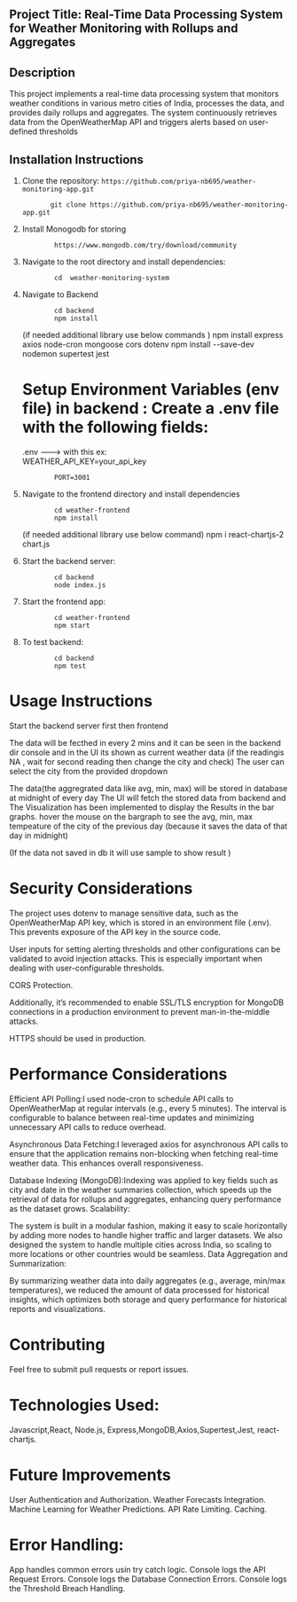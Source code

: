 ## Project Title: Real-Time Data Processing System for Weather Monitoring with Rollups and Aggregates

## Description
This project implements a real-time data processing system that monitors weather conditions in various metro cities of India, processes the data, and provides daily rollups and aggregates. The system continuously retrieves data from the OpenWeatherMap API and triggers alerts based on user-defined thresholds

## Installation Instructions
1. Clone the repository: `https://github.com/priya-nb695/weather-monitoring-app.git`
   
              git clone https://github.com/priya-nb695/weather-monitoring-app.git

2. Install Monogodb for storing 

               https://www.mongodb.com/try/download/community    

3. Navigate to the root directory and install dependencies: 
   
               cd  weather-monitoring-system
    
4. Navigate to Backend

               cd backend 
               npm install

   (if needed additional library use below commands ) 
               npm install express axios node-cron mongoose cors dotenv
               npm install --save-dev nodemon supertest jest
   
    # Setup Environment Variables (env file)  in backend  : Create a .env file with the following fields:
    .env ---> with this 
     ex:   
               WEATHER_API_KEY=your_api_key
           
               PORT=3001

5. Navigate to the frontend directory and install dependencies
   
               cd weather-frontend
               npm install
    (if needed additional library use below command)
               npm i  react-chartjs-2 chart.js


6. Start the backend server:
   
               cd backend
               node index.js
  
7. Start the frontend app:

               cd weather-frontend
               npm start

8. To test backend:
 
               cd backend
               npm test


   
# Usage Instructions

Start the backend server first then frontend 

The  data will be fecthed in every 2 mins and it can be seen in the backend dir console and in the UI its shown as current weather data (if the  readingis  NA , wait for second reading  then change the city and check)
The user can select the city from the provided dropdown

The  data(the aggregrated data like avg, min, max) will be stored in database at midnight of every day 
The UI will fetch the stored data from backend and The Visualization has been implemented to  display  the Results in the bar graphs.
hover the mouse on the bargraph  to see the avg, min, max tempeature of the city of the previous day (because it saves the data of that day in midnight)

(If the data not saved  in db it will use sample to show result )


# Security Considerations

The project uses dotenv to manage sensitive data, such as the OpenWeatherMap API key, which is stored in an environment file (.env). This prevents exposure of the API key in the source code.

User inputs for setting alerting thresholds and other configurations can be validated to avoid injection attacks. This is especially important when dealing with user-configurable thresholds.

CORS Protection.

Additionally, it’s recommended to enable SSL/TLS encryption for MongoDB connections in a production environment to prevent man-in-the-middle attacks.

HTTPS should be used in production.

# Performance Considerations

Efficient API Polling:I used node-cron to schedule API calls to OpenWeatherMap at regular intervals (e.g., every 5 minutes). The interval is configurable to balance between real-time updates and minimizing unnecessary API calls to reduce overhead.

Asynchronous Data Fetching:I leveraged axios for asynchronous API calls to ensure that the application remains non-blocking when fetching real-time weather data. This enhances overall responsiveness.

Database Indexing (MongoDB):Indexing was applied to key fields such as city and date in the weather summaries collection, which speeds up the retrieval of data for rollups and aggregates, enhancing query performance as the dataset grows.
Scalability:

The system is built in a modular fashion, making it easy to scale horizontally by adding more nodes to handle higher traffic and larger datasets. We also designed the system to handle multiple cities across India, so scaling to more locations or other countries would be seamless.
Data Aggregation and Summarization:

By summarizing weather data into daily aggregates (e.g., average, min/max temperatures), we reduced the amount of data processed for historical insights, which optimizes both storage and query performance for historical reports and visualizations.

# Contributing
Feel free to submit pull requests or report issues.

# Technologies Used:
Javascript,React, Node.js, Express,MongoDB,Axios,Supertest,Jest, react-chartjs.

# Future Improvements
User Authentication and Authorization.
Weather Forecasts Integration.
Machine Learning for Weather Predictions.
API Rate Limiting.
Caching.

# Error Handling: 
App handles common errors usin try catch logic.
Console logs the API Request Errors.
Console logs the Database Connection Errors. 
Console logs the Threshold Breach Handling.




